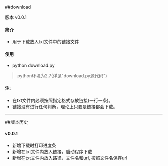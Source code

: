 ##download

版本 v0.0.1

#### 简介
  * 用于下载放入txt文件中的链接文件

#### 使用
  * python download.py


>python环境为2.7(详见"download.py源代码")

#### 注:
  * 在txt文件内必须按照指定格式存放链接(一行一条)。
  * 链接没有进行任何判断，理论上只要是链接都会下载。

----------------------------

##版本历史

#### v0.0.1
  * 新增下载时打印进度条
  * 新增在txt文件内放入链接，启动程序下载
  * 新增在txt文件内放入路径，文件名和url, 按照文件名保存url